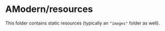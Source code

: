 # AModern/resources

This folder contains static resources (typically an `"images"` folder as well).
